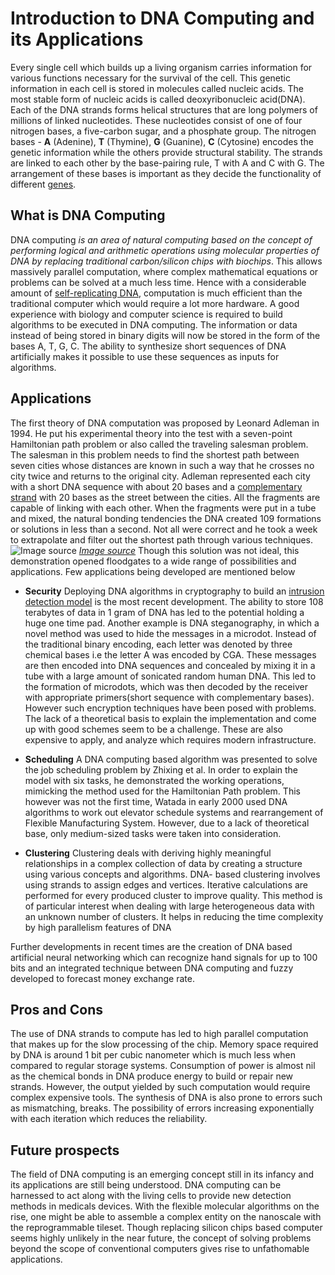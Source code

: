 # **Introduction to DNA Computing and its Applications**

Every single cell which builds up a living organism carries information for various functions necessary for the survival of the cell. This genetic information in each cell is stored in molecules called nucleic acids. The most stable form of nucleic acids is called deoxyribonucleic acid(DNA).
Each of the DNA strands forms helical structures that are long polymers of millions of linked nucleotides. These nucleotides consist of one of four nitrogen bases, a five-carbon sugar, and a phosphate group. The nitrogen bases - **A** (Adenine), **T** (Thymine), **G** (Guanine), **C** (Cytosine) encodes the genetic information while the others provide structural stability. The strands are linked to each other by the base-pairing rule, T with A and C with  G.  The arrangement of these bases is important as they decide the functionality of different [genes]().

## What is DNA Computing
DNA computing _is an area of natural computing based on the concept of performing logical and arithmetic operations using molecular properties of DNA by replacing traditional carbon/silicon chips with biochips_. This allows massively parallel computation, where complex mathematical equations or problems can be solved at a much less time. Hence with a considerable amount of [self-replicating DNA](https://en.wikipedia.org/wiki/Self-replication#:~:text=Self%2Dreplication%20is%20any%20behavior,transmitted%20to%20offspring%20during%20reproduction.), computation is much efficient than the traditional computer which would require a lot more hardware.
A good experience with biology and computer science is required to build algorithms to be executed in DNA computing. The information or data instead of being stored in binary digits will now be stored in the form of the bases A, T, G, C. The ability to synthesize short sequences of DNA artificially makes it possible to use these sequences as inputs for algorithms.


## Applications

The first theory of DNA computation was proposed by Leonard Adleman in 1994. He put his experimental theory into the test with a seven-point Hamiltonian path problem or also called the traveling salesman problem. The salesman in this problem needs to find the shortest path between seven cities whose distances are known in such a way that he crosses no city twice and returns to the original city. Adleman represented each city with a short DNA sequence with about 20 bases and a [complementary strand](https://en.wikipedia.org/wiki/Complementary_DNA) with 20 bases as the street between the cities. All the fragments are capable of linking with each other. When the fragments were put in a tube and mixed, the natural bonding tendencies the DNA created 109 formations or solutions in less than a second. Not all were correct and he took a week to extrapolate and filter out the shortest path through various techniques.
![Image source](\engineering-education\articles\dna-computing\image1.png)
[_Image source_](https://www.cs.uaf.edu/2010/fall/cs441/proj1/dna/DNAComputingHTMLNotes.html)
Though this solution was not ideal, this demonstration opened floodgates to a wide range of possibilities and applications. Few applications being  developed are mentioned below
  * **Security**
Deploying DNA algorithms in cryptography to build an [intrusion detection model](https://www.geeksforgeeks.org/intrusion-detection-system-ids/#:~:text=Dropping%20in%20Routers-,Intrusion%20Detection%20System%20(IDS),harmful%20activity%20or%20policy%20breaching.) is the most recent development. The ability to store 108 terabytes of data in 1 gram of DNA has led to the potential holding a huge one time pad. Another example is DNA steganography, in which a novel method was used to hide the messages in a microdot. Instead of the traditional binary encoding, each letter was denoted by three chemical bases i.e the letter A was encoded by CGA. These messages are then encoded into DNA sequences and concealed by mixing it in a tube with a large amount of sonicated random human DNA. This led to the formation of microdots, which was then decoded by the receiver with appropriate primers(short sequence with complementary bases). However such encryption techniques have been posed with problems. The lack of a theoretical basis to explain the implementation and come up with good schemes seem to be a challenge. These are also expensive to apply, and analyze which requires modern infrastructure.

  - **Scheduling**
 A DNA computing based algorithm was presented to solve the job scheduling problem by Zhixing et al. In order to explain the model with six tasks, he demonstrated the working operations, mimicking the method used for the Hamiltonian Path problem. This however was not the first time, Watada in early 2000 used DNA algorithms to work out elevator schedule systems and rearrangement of Flexible Manufacturing System. However, due to a lack of theoretical base, only medium-sized tasks were taken into consideration.

- **Clustering**
Clustering deals with deriving highly meaningful relationships in a complex collection of data by creating a structure using various concepts and algorithms. DNA- based clustering involves using strands to assign edges and vertices. Iterative calculations are performed for every produced cluster to improve quality. This method is of particular interest when dealing with large heterogeneous data with an unknown number of clusters. It helps in reducing the time complexity by high parallelism features of DNA

Further developments in recent times are the creation of DNA based artificial neural networking which can recognize hand signals for up to 100 bits and an integrated technique between DNA computing and fuzzy developed to forecast money exchange rate.


## Pros and Cons
The use of DNA strands to compute has led to high parallel computation that makes up for the slow processing of the chip. Memory space required by DNA is around 1 bit per cubic nanometer which is much less when compared to regular storage systems. Consumption of power is almost nil as the chemical bonds in DNA produce energy to build or repair new strands. However, the output yielded by such computation would require complex expensive tools. The synthesis of DNA is also prone to errors such as mismatching, breaks. The possibility of errors increasing exponentially with each iteration which reduces the reliability.

## Future prospects

The field of DNA computing is an emerging concept still in its infancy and its applications are still being understood. DNA computing can be harnessed to act along with the living cells to provide new detection methods in medicals devices. With the flexible molecular algorithms on the rise, one might be able to assemble a complex entity on the nanoscale with the reprogrammable tileset. Though replacing silicon chips based computer seems highly unlikely in the near future, the concept of solving problems beyond the scope of conventional computers gives rise to unfathomable applications.
